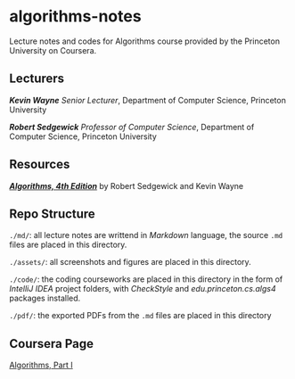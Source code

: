 # algorithms-notes
Lecture notes and codes for Algorithms course provided by the Princeton University on Coursera. 

## Lecturers

***Kevin Wayne***
*Senior Lecturer*,
Department of Computer Science, Princeton University

***Robert Sedgewick***
*Professor of Computer Science*,
Department of Computer Science, Princeton University

## Resources
[***Algorithms, 4th Edition***](https://algs4.cs.princeton.edu/home/)
by Robert Sedgewick and Kevin Wayne

## Repo Structure
`./md/`: all lecture notes are writtend in _Markdown_ language, the source `.md` files are placed in this directory. 

`./assets/`: all screenshots and figures are placed in this directory.

`./code/`: the coding courseworks are placed in this directory in the form of _IntelliJ IDEA_ project folders, with _CheckStyle_ and _edu.princeton.cs.algs4_ packages installed.

`./pdf/`: the exported PDFs from the `.md` files are placed in this directory

## Coursera Page
[Algorithms, Part I](https://www.coursera.org/learn/algorithms-part1/)
